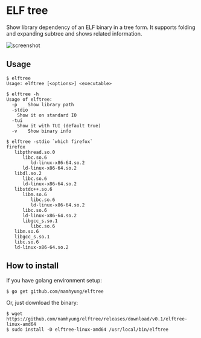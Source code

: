 # ELF tree

Show library dependency of an ELF binary in a tree form.  It supports
folding and expanding subtree and shows related information.

![screenshot](https://github.com/namhyung/elftree/blob/master/screenshot.png)

## Usage

    $ elftree
    Usage: elftree [<options>] <executable>

    $ elftree -h
    Usage of elftree:
      -p	Show library path
      -stdio
		Show it on standard IO
      -tui
		Show it with TUI (default true)
      -v	Show binary info

    $ elftree -stdio `which firefox`
    firefox
       libpthread.so.0
          libc.so.6
             ld-linux-x86-64.so.2
          ld-linux-x86-64.so.2
       libdl.so.2
          libc.so.6
          ld-linux-x86-64.so.2
       libstdc++.so.6
          libm.so.6
             libc.so.6
             ld-linux-x86-64.so.2
          libc.so.6
          ld-linux-x86-64.so.2
          libgcc_s.so.1
             libc.so.6
       libm.so.6
       libgcc_s.so.1
       libc.so.6
       ld-linux-x86-64.so.2

## How to install
If you have golang environment setup:

    $ go get github.com/namhyung/elftree

Or, just download the binary:

    $ wget https://github.com/namhyung/elftree/releases/download/v0.1/elftree-linux-amd64
    $ sudo install -D elftree-linux-amd64 /usr/local/bin/elftree

